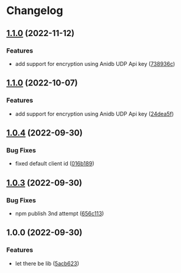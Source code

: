 # Changelog

## [1.1.0](https://github.com/Skystapper/apianidb/compare/v1.0.4...v1.1.0) (2022-11-12)


### Features

* add support for encryption using Anidb UDP Api key ([738936c](https://github.com/Skystapper/apianidb/commit/738936ca654086cb8471641afe9b31fe4baffb0f))

## [1.1.0](https://github.com/tsukeero/anidb-udp-client/compare/v1.0.4...v1.1.0) (2022-10-07)


### Features

* add support for encryption using Anidb UDP Api key ([24dea5f](https://github.com/tsukeero/anidb-udp-client/commit/24dea5f3cfa6a40d6daee6152a9dd720c92d9ef6))

## [1.0.4](https://github.com/tsukeero/anidb-udp-client/compare/v1.0.3...v1.0.4) (2022-09-30)


### Bug Fixes

* fixed default client id ([016b189](https://github.com/tsukeero/anidb-udp-client/commit/016b1896aad664694fd60fc86c253f8af0f21fca))

## [1.0.3](https://github.com/tsukeero/anidb-udp-client/compare/v1.0.2...v1.0.3) (2022-09-30)


### Bug Fixes

* npm publish 3nd attempt ([656c113](https://github.com/tsukeero/anidb-udp-client/commit/656c113bfa9227424c83cb13b2b22b1da77d605b))


## 1.0.0 (2022-09-30)


### Features

* let there be lib ([5acb623](https://github.com/tsukeero/anidb-udp-client/commit/5acb623f47d77c487ccabec9bcde4093c3c7ff6d))
